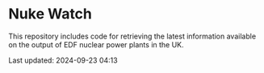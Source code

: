 # Nuke Watch

This repository includes code for retrieving the latest information available on the output of EDF nuclear power plants in the UK.

Last updated: 2024-09-23 04:13